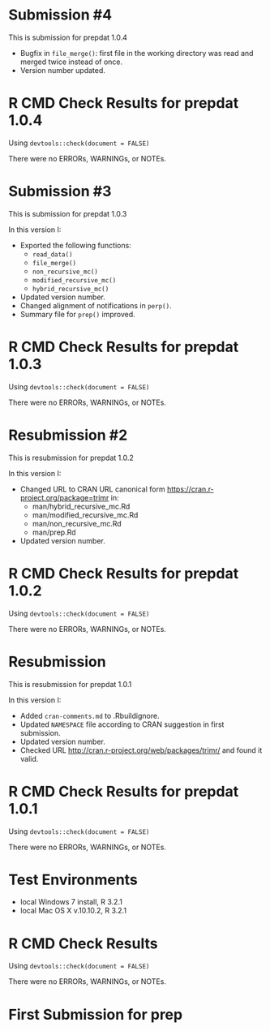 # Submission #4
This is submission for prepdat 1.0.4

- Bugfix in `file_merge()`: first file in the working directory was read and merged twice instead of once.
- Version number updated.

# R CMD Check Results for prepdat 1.0.4

Using `devtools::check(document = FALSE)`

There were no ERRORs, WARNINGs, or NOTEs.

# Submission #3
This is submission for prepdat 1.0.3

In this version I:

- Exported the following functions:
  - `read_data()`
  - `file_merge()`
  - `non_recursive_mc()`
  - `modified_recursive_mc()`
  - `hybrid_recursive_mc()`
- Updated version number.
- Changed alignment of notifications in `perp()`.
- Summary file for `prep()` improved.

# R CMD Check Results for prepdat 1.0.3

Using `devtools::check(document = FALSE)`

There were no ERRORs, WARNINGs, or NOTEs.

# Resubmission #2
This is resubmission for prepdat 1.0.2

In this version I:
- Changed URL to CRAN URL canonical form https://cran.r-project.org/package=trimr in:
  -  man/hybrid_recursive_mc.Rd
  - man/modified_recursive_mc.Rd
  - man/non_recursive_mc.Rd
  - man/prep.Rd
- Updated version number.

# R CMD Check Results for prepdat 1.0.2

Using `devtools::check(document = FALSE)`

There were no ERRORs, WARNINGs, or NOTEs.

# Resubmission
This is resubmission for prepdat 1.0.1

In this version I:
- Added `cran-comments.md` to .Rbuildignore.
- Updated `NAMESPACE` file according to CRAN suggestion in first submission.
- Updated version number.
- Checked URL http://cran.r-project.org/web/packages/trimr/ and found it valid.

# R CMD Check Results for prepdat 1.0.1

Using `devtools::check(document = FALSE)`

There were no ERRORs, WARNINGs, or NOTEs.

# Test Environments
- local Windows 7 install, R 3.2.1
- local Mac OS X v.10.10.2, R 3.2.1

# R CMD Check Results
Using `devtools::check(document = FALSE)`

There were no ERRORs, WARNINGs, or NOTEs.

# First Submission for prep


